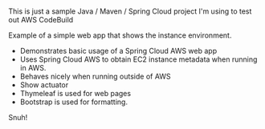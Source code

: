 # 
This is just a sample Java / Maven / Spring Cloud project I'm using to test out AWS CodeBuild           
    
Example of a simple web app that shows the instance environment.
- Demonstrates basic usage of a Spring Cloud AWS web app     
- Uses Spring Cloud AWS to obtain EC2 instance metadata when running in AWS.         
- Behaves nicely when running outside of AWS     
- Show actuator     
- Thymeleaf is used for web pages          
- Bootstrap is used for formatting.         
   
Snuh! 
       
 
